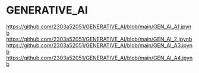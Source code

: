 # GENERATIVE_AI
https://github.com/2303a52051/GENERATIVE_AI/blob/main/GEN_AI_A1.ipynb
https://github.com/2303a52051/GENERATIVE_AI/blob/main/GEN_AI_2.ipynb
https://github.com/2303a52051/GENERATIVE_AI/blob/main/GEN_AI_A3.ipynb
https://github.com/2303a52051/GENERATIVE_AI/blob/main/GEN_AI_A4.ipynb
